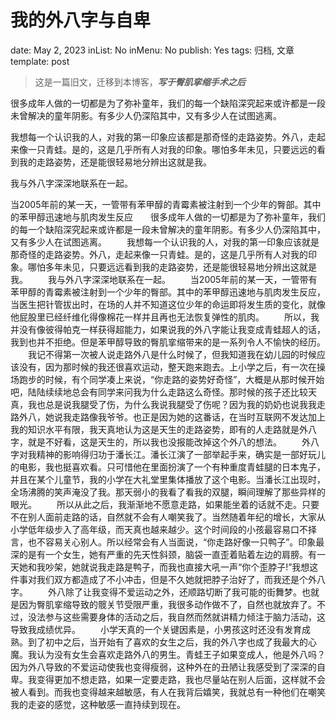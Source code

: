 # 我的外八字与自卑

date: May 2, 2023
inList: No
inMenu: No
publish: Yes
tags: 归档, 文章
template: post

> 这是一篇旧文，迁移到本博客，***写于臀肌挛缩手术之后***
> 

很多成年人做的一切都是为了弥补童年，我们的每一个缺陷深究起来或许都是一段未曾解决的童年阴影。有多少人仍深陷其中，又有多少人在试图逃离。

我想每一个认识我的人，对我的第一印象应该都是那奇怪的走路姿势。外八，走起来像一只青蛙。是的，这是几乎所有人对我的印象。哪怕多年未见，只要远远的看到我的走路姿势，还是能很轻易地分辨出这就是我。

我与外八字深深地联系在一起。

当2005年前的某一天，一管带有苯甲醇的青霉素被注射到一个少年的臀部。其中的苯甲醇迅速地与肌肉发生反应　　很多成年人做的一切都是为了弥补童年，我们的每一个缺陷深究起来或许都是一段未曾解决的童年阴影。有多少人仍深陷其中，又有多少人在试图逃离。
　　我想每一个认识我的人，对我的第一印象应该就是那奇怪的走路姿势。外八，走起来像一只青蛙。是的，这是几乎所有人对我的印象。哪怕多年未见，只要远远看到我的走路姿势，还是能很轻易地分辨出这就是我。
　　我与外八字深深地联系在一起。
　　当2005年前的某一天，一管带有苯甲醇的青霉素被注射到一个少年的臀部。其中的苯甲醇迅速地与肌肉发生反应，当医生把针管拔出时，在场的人并不知道这位少年的命运即将发生质的变化，就像他屁股里已经纤维化得像棉花一样并且再也无法恢复弹性的肌肉。
　　所以，我并没有像彼得帕克一样获得超能力，如果说我的外八字能让我变成青蛙超人的话，我到也并不拒绝。但是苯甲醇导致的臀肌挛缩带来的是一系列令人不愉快的经历。
　　我记不得第一次被人说走路外八是什么时候了，但我知道我在幼儿园的时候应该没有，因为那时候的我还很喜欢运动，整天跑来跑去。上小学之后，有一次在操场跑步的时候，有个同学凑上来说，“你走路的姿势好奇怪”，大概是从那时候开始吧，陆陆续续地总会有同学来问我为什么走路这么奇怪。那时候的孩子还比较天真，我也总是说我腿受了伤，为什么我说我腿受了伤呢？因为我的奶奶也说我我走路外八，她说我走路像我爷爷。也正是因为她的这番话，在当时互联网不发达加上我的知识水平有限，我天真地认为这是天生的走路姿势，即有的人走路就是外八字，就是不好看，这是天生的，所以我也没报能改掉这个外八的想法。
　　外八字对我精神的影响得归功于潘长江。潘长江演了一部举起手来，确实是一部好玩儿的电影，我也挺喜欢看。只可惜他在里面扮演了一个有种重度青蛙腿的日本鬼子，并且在某个儿童节，我的小学在大礼堂里集体播放了这个电影。当潘长江出现时，全场沸腾的笑声淹没了我。那天弱小的我看了看我的双腿，瞬间理解了那些异样的眼光。
　　所以从此之后，我渐渐地不愿意走路，如果能坐着的话就不走。只要不在别人面前走路的话，自然就不会有人嘲笑我了。当然随着年纪的增长，大家从小学低年级步入了高年级，而天真也越来越少。这个时间段的小孩最容易口不择言，也不容易关心别人。所以经常会有人当面说，“你走路好像一只鸭子”。印象最深的是有一个女生，她有严重的先天性斜颈，脑袋一直歪着贴着左边的肩膀。有一天她和我吵架，她就说我走路是鸭子，而我也直接大吼一声“你个歪脖子!”我想这件事对我们双方都造成了不小冲击，但是不久她就把脖子治好了，而我还是个外八字。
　　外八除了让我变得不爱运动之外，还顺路切断了我可能的街舞梦。也就是因为臀肌挛缩导致的髋关节受限严重，我很多动作做不了，自然也就放弃了。不过，没法参与这些需要身体的活动之后，我自然而然就讲精力倾注于脑力活动，这导致我成绩优异。
　　小学天真的一个关键因素是，小男孩这时还没有发育成熟。到了初中之后，当开始有了喜欢的女生之后，我的外八字也成了我最大的心魔。我认为没有女生会喜欢走路外八的男生。青蛙王子如果变成人，他是外八吗？因为外八导致的不爱运动使我也变得瘦弱，这种外在的丑陋让我感受到了深深的自卑。我变得更加不想走路，如果一定要走路，我也尽量站在别人后面，这样就不会被人看到。而我也变得越来越敏感，有人在我背后嬉笑，我就总有一种他们在嘲笑我的走姿的感觉，这种敏感一直持续到现在。